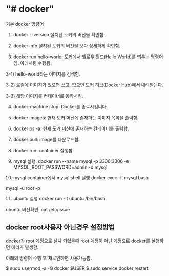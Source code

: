 "# docker" 
==========
기본 docker 명령어

1. docker --version 
설치된 도커의 버전을 확인함.

2. docker info 
설치된 도커의 버전을 보다 상세하게 확인함.

3. docker run hello-world: 
도커에서 헬로우 월드(Hello World)를 띄우는 명령어임. 아래처럼 수행됨.

3-1) hello-world라는 이미지를 검색함.

3-2) 로컬에 이미지가 있으면 쓰고, 없으면 도커 허브(Docker Hub)에서 내려받는다.

3-3) 해당 이미지를 컨테이너로 동작시킴.

4. docker-machine stop:
Docker를 종료시킵니다.

5. docker images:
현재 도커 머신에 존재하는 이미지 목록을 출력함.

6. docker ps -a: 
현재 도커 머신에 존재하는 컨테이너를 출력함.

7. docker pull:
image를 다운로드함.

8. docker run:
container 실행함.

9. mysql 실행:
docker run --name mysql -p 3306:3306 -e MYSQL_ROOT_PASSWORD=admin -d mysql

10. mysql container에서 mysql shell 실행
docker exec -it mysql bash

mysql -u root -p

11. ubuntu 실행
docker run -it ubuntu /bin/bash

ubuntu 버전확인:
cat /etc/issue


docker root사용자 아닌경우 설정방법
-
  docker가 root 계정으로 설치 되었을때 
  root 계정이 아닌 계정으로 docker를 실행하면 에러가 발생함.


아래의 명령어 수행 후 재로인하면 사용가능함.

$ sudo usermod -a -G docker $USER
$ sudo service docker restart
